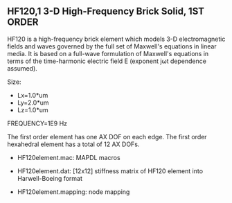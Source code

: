 ## HF120,1 3-D High-Frequency Brick Solid, 1ST ORDER

HF120 is a high-frequency brick element which models 3-D electromagnetic fields and waves governed by the full set of Maxwell's equations in linear media.
It is based on a full-wave formulation of Maxwell's equations in terms of the time-harmonic electric field E (exponent jωt dependence assumed).

Size:
 * Lx=1.0*um
 * Ly=2.0*um
 * Lz=1.0*um

FREQUENCY=1E9 Hz

The first order element has one AX DOF on each edge. 
The first order hexahedral element has a total of 12 AX DOFs.





* HF120element.mac:      MAPDL macros

* HF120element.dat:	     [12x12] stiffness matrix of HF120 element into Harwell-Boeing format 
* HF120element.mapping:  node mapping




<!--
!      	            z    W
!       P  o-------------X-----------o O
!         /         ^               /|
!      X x          |    y      V  x |
!       /         U |   /         /  x A
!    M o------------x------------o N |
!      |            | /          |   |
!      |            |/           |   o K
!    Y x            *------------x--/--  x
!      |                       Z | /
!      |                         |/
!    I o-----------x-------------o J
!                  Q
!
!                   ASCII-Schematic of the problem
!
! Nodes I, J, K, L, M, N, O, P, Q, R, S, T, U, V, W, X, Y, Z, A, B
-->
